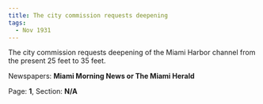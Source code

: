 ```yaml
---  
title: The city commission requests deepening  
tags:  
  - Nov 1931  
---  
```

  
The city commission requests deepening of the Miami Harbor channel from the present 25 feet to 35 feet.  
  
Newspapers: **Miami Morning News or The Miami Herald**  
  
Page: **1**, Section: **N/A** 
